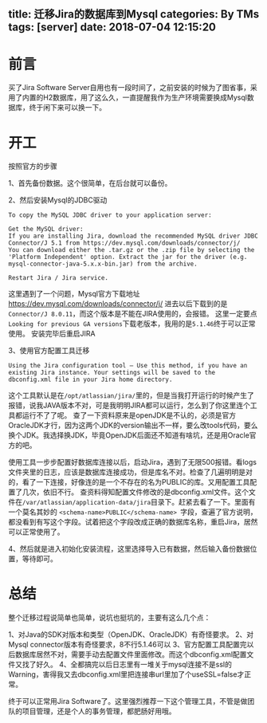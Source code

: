 title: 迁移Jira的数据库到Mysql
categories: By TMs
tags: [server]
date: 2018-07-04 12:15:20
---

# 前言

买了Jira Software Server自用也有一段时间了，之前安装的时候为了图省事，采用了内置的H2数据库，用了这么久，一直提醒我作为生产环境需要换成Mysql数据库，终于闲下来可以换一下。

# 开工

按照官方的步骤

1、首先备份数据。这个很简单，在后台就可以备份。

2、然后安装Mysql的JDBC驱动

    To copy the MySQL JDBC driver to your application server:

    Get the MySQL driver:
    If you are installing Jira, download the recommended MySQL driver JDBC Connector/J 5.1 from https://dev.mysql.com/downloads/connector/j/ 
    You can download either the .tar.gz or the .zip file by selecting the 'Platform Independent' option. Extract the jar for the driver (e.g. mysql-connector-java-5.x.x-bin.jar) from the archive.

    Restart Jira / Jira service.

这里遇到了一个问题，Mysql官方下载地址 https://dev.mysql.com/downloads/connector/j/ 进去以后下载到的是```Connector/J 8.0.11```，而这个版本是不能在JIRA使用的，会报错。
这里一定要点```Looking for previous GA versions```下载老版本，我用的是```5.1.46```终于可以正常使用。
安装完毕后重启JIRA

3、使用官方配置工具迁移

    Using the Jira configuration tool — Use this method, if you have an existing Jira instance. Your settings will be saved to the dbconfig.xml file in your Jira home directory.

这个工具默认是在```/opt/atlassian/jira/```里的，但是当我打开运行的时候产生了报错，说我JAVA版本不对，可是我明明JIRA都可以运行，怎么到了你这里连个工具都运行不了了呢。
查了一下资料原来是openJDK是不认的，必须是官方OracleJDK才行，因为这两个JDK的version输出不一样，要么改tools代码，要么换个JDK。我选择换JDK，毕竟OpenJDK后面还不知道有啥坑，还是用Oracle官方的吧。

使用工具一步步配置好数据库连接以后，启动Jira，遇到了无限500报错。看logs文件夹里的日志，应该是数据库连接成功，但是库名不对。检查了几遍明明是对的，看了一下连接，好像连的是一个不存在的名为PUBLIC的库。又用配置工具配置了几次，依旧不行。
查资料得知配置文件修改的是dbconfig.xml文件。这个文件在```/var/atlassian/application-data/jira```目录下。赶紧去看了一下。里面有一个莫名其妙的 ```<schema-name>PUBLIC</schema-name> ```字段，查遍了官方说明，都没看到有写这个字段。试着把这个字段改成正确的数据库名称，重启Jira，居然可以正常使用了。

4、然后就是进入初始化安装流程，这里选择导入已有数据，然后输入备份数据位置，等待即可。

# 总结

整个迁移过程说简单也简单，说坑也挺坑的，主要有这么几个点：

1、对Java的SDK对版本和类型（OpenJDK、OracleJDK）有奇怪要求。
2、对Mysql connector版本有奇怪要求，8不行5.1.46可以
3、官方配置工具配置完以后数据库居然不对，需要手动去配置文件里面修改。而这个dbconfig.xml配置文件又找了好久。
4、全都搞完以后日志里有一堆关于mysql连接不是ssl的Warning，害得我又去dbconfig.xml里把连接串url里加了个useSSL=false才正常。

终于可以正常用Jira Software了。这里强烈推荐一下这个管理工具，不管是做团队的项目管理，还是个人的事务管理，都肥肠好用哦。